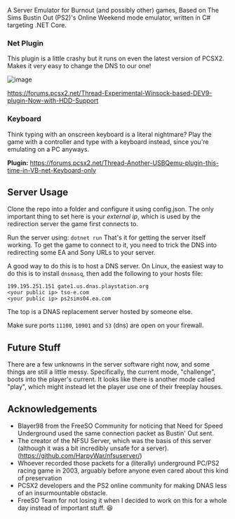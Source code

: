 
A Server Emulator for Burnout (and possibly other) games, Based on The Sims Bustin Out (PS2)'s Online Weekend mode emulator, written in C# targeting .NET Core.


### Net Plugin
This plugin is a little crashy but it runs on even the latest version of PCSX2. Makes it very easy to change the DNS to our one!

![image](https://user-images.githubusercontent.com/6294155/43041312-84b754ee-8d54-11e8-9aba-940bdf656b2b.png)

https://forums.pcsx2.net/Thread-Experimental-Winsock-based-DEV9-plugin-Now-with-HDD-Support

### Keyboard
Think typing with an onscreen keyboard is a literal nightmare? Play the game with a controller and type with a keyboard instead, since you're emulating on a PC anyways.

**Plugin:**
https://forums.pcsx2.net/Thread-Another-USBQemu-plugin-this-time-in-VB-net-Keyboard-only


## Server Usage
Clone the repo into a folder and configure it using config.json. The only important thing to set here is your _external ip_, which is used by the redirection server the game first connects to.

Run the server using:
`dotnet run`
That's it for getting the server itself working. To get the game to connect to it, you need to trick the DNS into redirecting some EA and Sony URLs to your server.

A good way to do this is to host a DNS server. On Linux, the easiest way to do this is to install `dnsmasq`, then add the following to your hosts file:
```
199.195.251.151 gate1.us.dnas.playstation.org
<your public ip> tso-e.com
<your public ip> ps2sims04.ea.com
```
The top is a DNAS replacement server hosted by someone else.

Make sure ports `11100`, `10901` and `53` (dns) are open on your firewall.

## Future Stuff
There are a few unknowns in the server software right now, and some things are still a little messy. Specifically, the current mode, "challenge", boots into the player's current. It looks like there is another mode called "play", which might instead let the player use one of their freeplay houses. 

## Acknowledgements 

- Blayer98 from the FreeSO Community for noticing that Need for Speed Underground used the same connection packet as Bustin' Out sent.
- The creator of the NFSU Server, which was the basis of this server (although it was a bit incredibly unsafe for a server). (https://github.com/HarpyWar/nfsuserver/)
- Whoever recorded those packets for a (literally) underground PC/PS2 racing game in 2003, arguably before anyone even cared about this kind of preservation
- PCSX2 developers and the PS2 online community for making DNAS less of an insurmountable obstacle.
- FreeSO Team for not losing it when I decided to work on this for a whole day instead of important stuff. :laughing:
